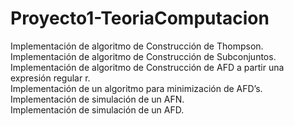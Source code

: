 # Proyecto1-TeoriaComputacion

Implementación de algoritmo de Construcción de Thompson.  
Implementación de algoritmo de Construcción de Subconjuntos. 
Implementación de algoritmo de Construcción de AFD a partir una expresión regular r.  
Implementación de un algoritmo para minimización de AFD’s.  
Implementación de simulación de un AFN.  
Implementación de simulación de un AFD. 
